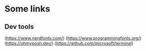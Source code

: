 # Some links

## Dev tools

(https://www.nerdfonts.com/)
(https://www.programmingfonts.org/)
(https://ohmyposh.dev/)
(https://github.com/microsoft/terminal)
